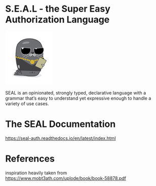 # S.E.A.L - the Super Easy Authorization Language

<img src="./logo/seal-logo.png" width="150">


SEAL is an opinionated, strongly typed, declarative language with a grammar that’s easy to understand yet expressive enough to handle a variety of use cases.
# The SEAL Documentation

https://seal-auth.readthedocs.io/en/latest/index.html

# References
inspiration heavily taken from https://www.mobt3ath.com/uplode/book/book-58878.pdf

